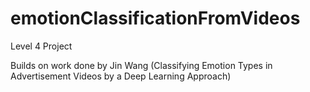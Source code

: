 # emotionClassificationFromVideos
Level 4 Project

Builds on work done by Jin Wang (Classifying Emotion Types in Advertisement Videos by a Deep Learning Approach)